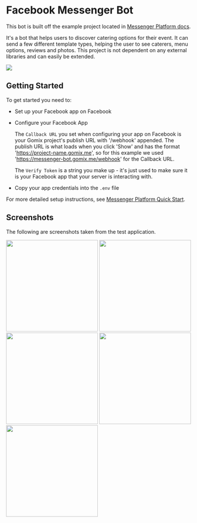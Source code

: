 # Facebook Messenger Bot

This bot is built off the example project located in [Messenger Platform docs](https://developers.facebook.com/docs/messenger-platform/guides/quick-start).

It's a bot that helps users to discover catering options for their event. It can send a few different template types, helping the user to see caterers, menu options, reviews and photos. This project is not dependent on any external libraries and can easily be extended.

![](https://cdn.gomix.com/ca73ace5-3fff-4b8f-81c5-c64452145271%2FmessengerBotGIF.gif)

## Getting Started
To get started you need to:

- Set up your Facebook app on Facebook

- Configure your Facebook App

  The `Callback URL` you set when configuring your app on Facebook is your Gomix project's publish URL with '/webhook' appended. The publish URL is what loads when you click 'Show' and has the format 'https://project-name.gomix.me', so for this example we used 'https://messenger-bot.gomix.me/webhook' for the Callback URL.

  The `Verify Token` is a string you make up - it's just used to make sure it is your Facebook app that your server is interacting with. 

- Copy your app credentials into the `.env` file

For more detailed setup instructions, see [Messenger Platform Quick Start](https://developers.facebook.com/docs/messenger-platform/guides/quick-start).

## Screenshots
The following are screenshots taken from the test application.

<img src="http://i.imgur.com/ByOcAno.png" width=250px>
<img src="http://i.imgur.com/9rErvBW.png" width=250px>
<img src="http://i.imgur.com/mrLJL9v.png" width=250px>
<img src="http://i.imgur.com/9aTv553.png" width=250px>
<img src="http://i.imgur.com/82c4fI5.png" width=250px>
